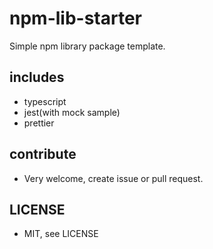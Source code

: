 # npm-lib-starter
Simple npm library package template.

## includes 
* typescript
* jest(with mock sample)
* prettier 

## contribute
* Very welcome, create issue or pull request.

## LICENSE
* MIT, see LICENSE
